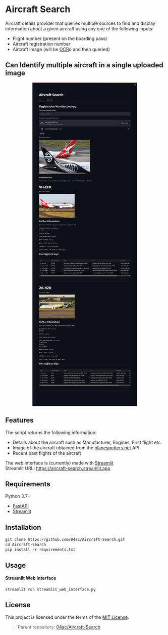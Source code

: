# Aircraft Search

Aircraft details provider that queries multiple sources to find and display information about a given aircraft using any one of the following inputs:

- Flight number (present on the boarding pass)
- Aircraft registration number
- Aircraft image (will be [OCR](https://en.wikipedia.org/wiki/Optical_character_recognition)d and then queried)

## Can Identify multiple aircraft in a single uploaded image

<p align="center">
  <img src="./images/aircraft_search_sample2.png" hspace="4">
</p>

## Features

The script returns the following information:

- Details about the aircraft such as Manufacturer, Engines, First flight etc.
- Image of the aircraft obtained from the [planespotters.net](https://www.planespotters.net/photo/api) API
- Recent past flights of the aircraft

<!-- There are four available versions: -->

<!-- - Base Scraper module with OCR (module without frontend)
- Web API made with [FastAPI](https://github.com/tiangolo/fastapi/)
- HTML Web interface (Currently in progess) -->

The web interface is (currently) made with [Streamlit](https://github.com/streamlit/streamlit) \
Streamlit URL: https://aircraft-search.streamlit.app

## Requirements

Python 3.7+

- [FastAPI](https://github.com/tiangolo/fastapi/)
- [Streamlit](https://github.com/streamlit/streamlit)

## Installation

```
git clone https://github.com/04ac/Aircraft-Search.git
cd Aircraft-Search
pip install -r requirements.txt
```

## Usage

#### Streamlit Web Interface

```
streamlit run streamlit_web_interface.py
```

<!-- #### - Base scraper module

`example_module.py`:

```
import json
import aircraft_search

aircraft_reg_no = "N145DQ"  # aircraft registration number

# Logging is disabled by default and hence the only output
# is the data about the aircraft being returned as an JSON object
# aircraft_data = aircraft_search.aircraft_details_query(
#     aircraft_registration_number)

aircraft_data = aircraft_search.aircraft_details_query(
    aircraft_reg_no, logging=True)
print("\nJSON data:\n", json.dumps(aircraft_data, indent=4))

```

#### - API + HTML Web interface

```
uvicorn api:app
```

Visit http://127.0.0.1:8000 in a browser to view the web interface

Available endpoint(s):

- `/query?regno=<input aircraft reg number here>` Request type: GET/POST -->

<!-- ## Todo

- [x] Enable searching for an aircraft using Flight Number
- [ ] API: Enable sending image object as a POST request to `/queryByImage` so that users can search using aircraft / flight ticket's image
- [ ] Web interface: Make a web app using the API as backend with features:
  - [ ] Query multiple reg numbers / flight numbers in parallel
  - [x] Show aviation related fun facts while the backend API fetches the results
- [ ] OCR: Switch to a faster OCR engine
- [ ] OCR: Flight ticket Flight Number -> Query
- [ ] Package aircraft_search as pip package
- [ ] Add logo image with badges to README.md -->

## License

This project is licensed under the terms of the [MIT License](LICENSE).

> Parent repository: [04ac/Aircraft-Search](https://github.com/04ac/Aircraft-Search)
